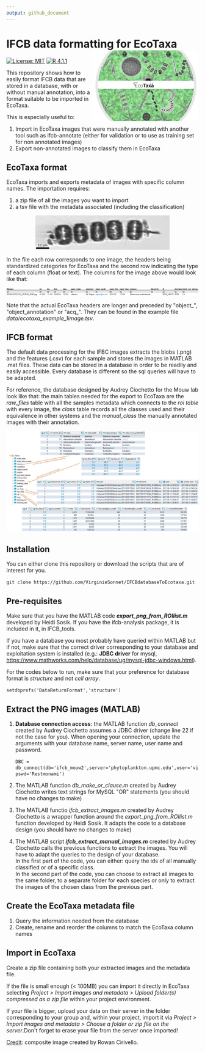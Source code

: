 ```yaml
---
output: github_document
---
```


<!-- README.md is generated from README.Rmd. -->

# IFCB data formatting for EcoTaxa <img src="figures/IFCB_Rowan+EcoTaxa.JPG" align="right" height="185.5"/>

<!-- badges: start -->

[![License: MIT](https://img.shields.io/badge/license-MIT-green.svg)](https://opensource.org/licenses/MIT) [![R 4.1.1](https://img.shields.io/badge/R-4.1.1-red.svg)](https://www.r-project.org/)

<!-- badges: end -->

This repository shows how to easily format IFCB data that are stored in a database, with or without manual annotation, into a format suitable to be imported in EcoTaxa.

This is especially useful to:

1.  Import in EcoTaxa images that were manually annotated with another tool such as ifcb-annotate (either for validation or to use as training set for non annotated images)
2.  Export non-annotated images to classify them in EcoTaxa

## EcoTaxa format

EcoTaxa imports and exports metadata of images with specific column names. The importation requires:

1.  a zip file of all the images you want to import
2.  a tsv file with the metadata associated (including the classification)

<p align="center">
  <img src="figures/D20190124T213523_IFCB120_00096.png" />
</p>

In the file each row corresponds to one image, the headers being standardized categories for EcoTaxa and the second row indicating the type of each column (float or text). The columns for the image above would look like that:

![](figures/example_categories.png)

Note that the actual EcoTaxa headers are longer and preceded by "object\_", "object_annotation" or "acq\_". They can be found in the example file *data/ecotaxa_example_1image.tsv*.

## IFCB format

The default data processing for the IFBC images extracts the blobs (.png) and the features (.csv) for each sample and stores the images in MATLAB .mat files. These data can be stored in a database in order to be readily and easily accessible. Every database is different so the sql queries will have to be adapted.

For reference, the database designed by Audrey Ciochetto for the Mouw lab look like that: the main tables needed for the export to EcoTaxa are the *raw_files* table with all the samples metadata which connects to the *roi table* with every image, the *class* table records all the classes used and their equivalence in other systems and the *manual_class* the manually annotated images with their annotation.

![](figures/mouwlab_database.JPG)

## Installation

You can either clone this repository or download the scripts that are of interest for you.

```{bash}
git clone https://github.com/VirginieSonnet/IFCBdatabaseToEcotaxa.git
```

## Pre-requisites

Make sure that you have the MATLAB code ***export_png_from_ROIlist.m*** developed by Heidi Sosik. If you have the ifcb-analysis package, it is included in it, in IFCB_tools.

If you have a database you most probably have queried within MATLAB but if not, make sure that the correct driver corresponding to your database and exploitation system is installed (e.g.: **JDBC driver** for mysql, <https://www.mathworks.com/help/database/ug/mysql-jdbc-windows.html>).

For the codes below to run, make sure that your preference for database format is *structure* and not *cell array*.

```{matlab}
setdbprefs('DataReturnFormat','structure')
```

## Extract the PNG images (MATLAB)

1.  **Database connection access**: the MATLAB function *db_connect* created by Audrey Ciochetto assumes a JDBC driver (change line 22 if not the case for you). When opening your connection, update the arguments with your database name, server name, user name and password.

    ```{matlab}
    DBC = db_connect(db='ifcb_mouw2',server='phytoplankton.upmc.edu',user='virginie', pswd='Restmonami')
    ```

2.  The MATLAB function *db_make_or_clause.m* created by Audrey Ciochetto writes text strings for MySQL "OR" statements (you should have no changes to make)

3.  The MATLAB functio *ifcb_extract_images.m* created by Audrey Ciochetto is a wrapper function around the *export_png_from_ROIlist.m* function developed by Heidi Sosik. It adapts the code to a database design (you should have no changes to make)

4.  The MATLAB script ***ifcb_extract_manual_images.m*** created by Audrey Ciochetto calls the previous functions to extract the images. You will have to adapt the queries to the design of your database.  
    In the first part of the code, you can either: query the ids of all manually classified or of a specific class.  
    In the second part of the code, you can choose to extract all images to the same folder, to a separate folder for each species or only to extract the images of the chosen class from the previous part.

## Create the EcoTaxa metadata file

1.  Query the information needed from the database
2.  Create, rename and reorder the columns to match the EcoTaxa column names

## Import in EcoTaxa

Create a zip file containing both your extracted images and the metadata file.

If the file is small enough (\< 100MB) you can import it directly in EcoTaxa selecting *Project \> Import images and metadata \> Upload folder(s) compressed as a zip file* within your project environment.

If your file is bigger, upload your data on their server in the folder corresponding to your group and, within your project, import it via *Project \> Import images and metadata \>* *Choose a folder or zip file on the server*.Don't forget to erase your file from the server once imported!

<ins> Credit</ins>: composite image created by Rowan Cirivello.

